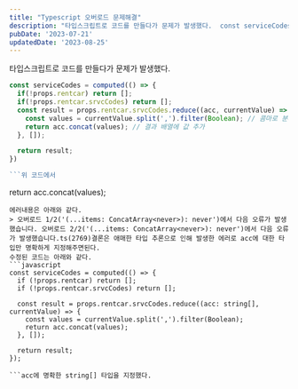 ```yaml
---
title: "Typescript 오버로드 문제해결"
description: "타입스크립트로 코드를 만들다가 문제가 발생했다.  const serviceCodes = computed(() => {   if(!props.rentcar) return [];   if(!props.rentcar.srvcCodes) return [];   const result = pro..."
pubDate: '2023-07-21'
updatedDate: '2023-08-25'
---
```


타입스크립트로 코드를 만들다가 문제가 발생했다.
```javascript
const serviceCodes = computed(() => {
  if(!props.rentcar) return [];
  if(!props.rentcar.srvcCodes) return [];
  const result = props.rentcar.srvcCodes.reduce((acc, currentValue) => {
    const values = currentValue.split(',').filter(Boolean); // 콤마로 분리하고 빈 문자열 제거
    return acc.concat(values); // 결과 배열에 값 추가
  }, []);

  return result;
})

```위 코드에서
```
return acc.concat(values); 

```부분의 values 에서 에러가 발생했다.
에러내용은 아래와 같다.
> 오버로드 1/2('(...items: ConcatArray<never>): never')에서 다음 오류가 발생했습니다. 오버로드 2/2('(...items: ConcatArray<never>): never')에서 다음 오류가 발생했습니다.ts(2769)결론은 애매한 타입 추론으로 인해 발생한 에러로 acc에 대한 타입만 명확하게 지정해주면된다.
수정된 코드는 아래와 같다.
```javascript
const serviceCodes = computed(() => {
  if (!props.rentcar) return [];
  if (!props.rentcar.srvcCodes) return [];

  const result = props.rentcar.srvcCodes.reduce((acc: string[], currentValue) => {
    const values = currentValue.split(',').filter(Boolean);
    return acc.concat(values);
  }, []);

  return result;
});

```acc에 명확한 string[] 타입을 지정했다.